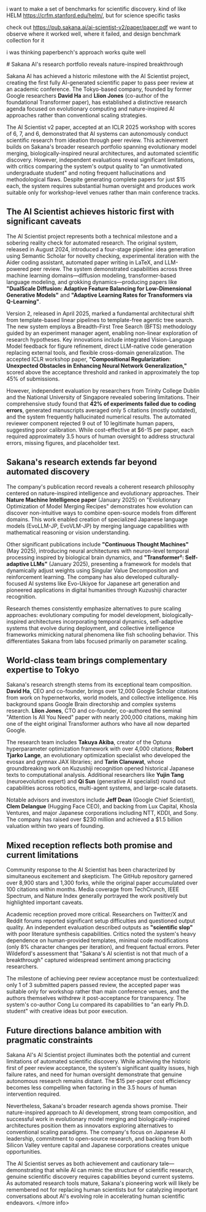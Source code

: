 i want to make a set of benchmarks for scientific discovery.
kind of like HELM https://crfm.stanford.edu/helm/, but for science specific tasks

check out https://pub.sakana.ai/ai-scientist-v2/paper/paper.pdf 
we want to observe where it worked well, where it failed, and design benchmark collection for it

i was thinking paperbench's approach works quite well 

<more info>
# Sakana AI's research portfolio reveals nature-inspired breakthrough

Sakana AI has achieved a historic milestone with the AI Scientist project, creating the first fully AI-generated scientific paper to pass peer review at an academic conference. The Tokyo-based company, founded by former Google researchers **David Ha** and **Llion Jones** (co-author of the foundational Transformer paper), has established a distinctive research agenda focused on evolutionary computing and nature-inspired AI approaches rather than conventional scaling strategies.

The AI Scientist v2 paper, accepted at an ICLR 2025 workshop with scores of 6, 7, and 6, demonstrated that AI systems can autonomously conduct scientific research from ideation through peer review. This achievement builds on Sakana's broader research portfolio spanning evolutionary model merging, biologically-inspired neural architectures, and automated scientific discovery. However, independent evaluations reveal significant limitations, with critics comparing the system's output quality to "an unmotivated undergraduate student" and noting frequent hallucinations and methodological flaws. Despite generating complete papers for just $15 each, the system requires substantial human oversight and produces work suitable only for workshop-level venues rather than main conference tracks.

## The AI Scientist achieves historic first with significant caveats

The AI Scientist project represents both a technical milestone and a sobering reality check for automated research. The original system, released in August 2024, introduced a four-stage pipeline: idea generation using Semantic Scholar for novelty checking, experimental iteration with the Aider coding assistant, automated paper writing in LaTeX, and LLM-powered peer review. The system demonstrated capabilities across three machine learning domains—diffusion modeling, transformer-based language modeling, and grokking dynamics—producing papers like **"DualScale Diffusion: Adaptive Feature Balancing for Low-Dimensional Generative Models"** and **"Adaptive Learning Rates for Transformers via Q-Learning"**.

Version 2, released in April 2025, marked a fundamental architectural shift from template-based linear pipelines to template-free agentic tree search. The new system employs a Breadth-First Tree Search (BFTS) methodology guided by an experiment manager agent, enabling non-linear exploration of research hypotheses. Key innovations include integrated Vision-Language Model feedback for figure refinement, direct LLM-native code generation replacing external tools, and flexible cross-domain generalization. The accepted ICLR workshop paper, **"Compositional Regularization: Unexpected Obstacles in Enhancing Neural Network Generalization,"** scored above the acceptance threshold and ranked in approximately the top 45% of submissions.

However, independent evaluation by researchers from Trinity College Dublin and the National University of Singapore revealed sobering limitations. Their comprehensive study found that **42% of experiments failed due to coding errors**, generated manuscripts averaged only 5 citations (mostly outdated), and the system frequently hallucinated numerical results. The automated reviewer component rejected 9 out of 10 legitimate human papers, suggesting poor calibration. While cost-effective at $6-15 per paper, each required approximately 3.5 hours of human oversight to address structural errors, missing figures, and placeholder text.

## Sakana's research extends far beyond automated discovery

The company's publication record reveals a coherent research philosophy centered on nature-inspired intelligence and evolutionary approaches. Their **Nature Machine Intelligence paper** (January 2025) on "Evolutionary Optimization of Model Merging Recipes" demonstrates how evolution can discover non-intuitive ways to combine open-source models from different domains. This work enabled creation of specialized Japanese language models (EvoLLM-JP, EvoVLM-JP) by merging language capabilities with mathematical reasoning or vision understanding.

Other significant publications include **"Continuous Thought Machines"** (May 2025), introducing neural architectures with neuron-level temporal processing inspired by biological brain dynamics, and **"Transformer²: Self-adaptive LLMs"** (January 2025), presenting a framework for models that dynamically adjust weights using Singular Value Decomposition and reinforcement learning. The company has also developed culturally-focused AI systems like Evo-Ukiyoe for Japanese art generation and pioneered applications in digital humanities through Kuzushiji character recognition.

Research themes consistently emphasize alternatives to pure scaling approaches: evolutionary computing for model development, biologically-inspired architectures incorporating temporal dynamics, self-adaptive systems that evolve during deployment, and collective intelligence frameworks mimicking natural phenomena like fish schooling behavior. This differentiates Sakana from labs focused primarily on parameter scaling.

## World-class team brings complementary expertise to Tokyo

Sakana's research strength stems from its exceptional team composition. **David Ha**, CEO and co-founder, brings over 12,000 Google Scholar citations from work on hypernetworks, world models, and collective intelligence. His background spans Google Brain directorship and complex systems research. **Llion Jones**, CTO and co-founder, co-authored the seminal "Attention Is All You Need" paper with nearly 200,000 citations, making him one of the eight original Transformer authors who have all now departed Google.

The research team includes **Takuya Akiba**, creator of the Optuna hyperparameter optimization framework with over 4,000 citations; **Robert Tjarko Lange**, an evolutionary optimization specialist who developed the evosax and gymnax JAX libraries; and **Tarin Clanuwat**, whose groundbreaking work on Kuzushiji recognition opened historical Japanese texts to computational analysis. Additional researchers like **Yujin Tang** (neuroevolution expert) and **Qi Sun** (generative AI specialist) round out capabilities across robotics, multi-agent systems, and large-scale datasets.

Notable advisors and investors include **Jeff Dean** (Google Chief Scientist), **Clem Delangue** (Hugging Face CEO), and backing from Lux Capital, Khosla Ventures, and major Japanese corporations including NTT, KDDI, and Sony. The company has raised over $230 million and achieved a $1.5 billion valuation within two years of founding.

## Mixed reception reflects both promise and current limitations

Community response to the AI Scientist has been characterized by simultaneous excitement and skepticism. The GitHub repository garnered over 8,900 stars and 1,300 forks, while the original paper accumulated over 100 citations within months. Media coverage from TechCrunch, IEEE Spectrum, and Nature Index generally portrayed the work positively but highlighted important caveats.

Academic reception proved more critical. Researchers on Twitter/X and Reddit forums reported significant setup difficulties and questioned output quality. An independent evaluation described outputs as **"scientific slop"** with poor literature synthesis capabilities. Critics noted the system's heavy dependence on human-provided templates, minimal code modifications (only 8% character changes per iteration), and frequent factual errors. Peter Wildeford's assessment that "Sakana's AI scientist is not that much of a breakthrough" captured widespread sentiment among practicing researchers.

The milestone of achieving peer review acceptance must be contextualized: only 1 of 3 submitted papers passed review, the accepted paper was suitable only for workshop rather than main conference venues, and the authors themselves withdrew it post-acceptance for transparency. The system's co-author Cong Lu compared its capabilities to "an early Ph.D. student" with creative ideas but poor execution.

## Future directions balance ambition with pragmatic constraints

Sakana AI's AI Scientist project illuminates both the potential and current limitations of automated scientific discovery. While achieving the historic first of peer review acceptance, the system's significant quality issues, high failure rates, and need for human oversight demonstrate that genuine autonomous research remains distant. The $15 per-paper cost efficiency becomes less compelling when factoring in the 3.5 hours of human intervention required.

Nevertheless, Sakana's broader research agenda shows promise. Their nature-inspired approach to AI development, strong team composition, and successful work in evolutionary model merging and biologically-inspired architectures position them as innovators exploring alternatives to conventional scaling paradigms. The company's focus on Japanese AI leadership, commitment to open-source research, and backing from both Silicon Valley venture capital and Japanese corporations creates unique opportunities.

The AI Scientist serves as both achievement and cautionary tale—demonstrating that while AI can mimic the structure of scientific research, genuine scientific discovery requires capabilities beyond current systems. As automated research tools mature, Sakana's pioneering work will likely be remembered not for replacing human scientists but for catalyzing important conversations about AI's evolving role in accelerating human scientific endeavors.
</more info>